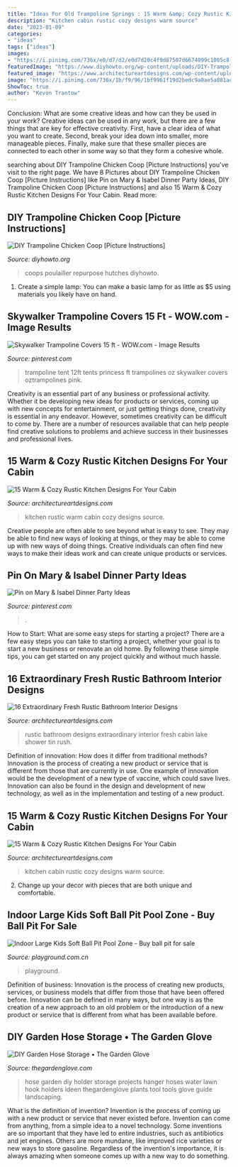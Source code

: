 ```yaml
---
title: "Ideas For Old Trampoline Springs : 15 Warm &amp; Cozy Rustic Kitchen Designs For Your Cabin"
description: "Kitchen cabin rustic cozy designs warm source"
date: "2023-01-09"
categories:
- "ideas"
tags: ["ideas"]
images:
- "https://i.pinimg.com/736x/e0/d7/d2/e0d7d20c4f9d87507d6674099c1005c8--ft-trampoline-trampoline-ideas.jpg"
featuredImage: "https://www.diyhowto.org/wp-content/uploads/DIY-Trampoline-Frame-Chicken-Coop-Inspiration-04-DIYHowto.jpg"
featured_image: "https://www.architectureartdesigns.com/wp-content/uploads/2014/10/15-Warm-Cozy-Rustic-Kitchen-Designs-For-Your-Cabin-15-630x686.jpg"
image: "https://i.pinimg.com/736x/1b/f9/96/1bf9961f19d2bedc9a0ae5a881acc66c.jpg"
ShowToc: true
author: "Kevon Trantow"
---
```



Conclusion: What are some creative ideas and how can they be used in your work?
Creative ideas can be used in any work, but there are a few things that are key for effective creativity. First, have a clear idea of what you want to create. Second, break your idea down into smaller, more manageable pieces. Finally, make sure that these smaller pieces are connected to each other in some way so that they form a cohesive whole.

	

		
searching about DIY Trampoline Chicken Coop [Picture Instructions] you've visit to the right page. We have 8 Pictures about DIY Trampoline Chicken Coop [Picture Instructions] like Pin on Mary &amp; Isabel Dinner Party Ideas, DIY Trampoline Chicken Coop [Picture Instructions] and also 15 Warm &amp; Cozy Rustic Kitchen Designs For Your Cabin. Read more:
		
    
## DIY Trampoline Chicken Coop [Picture Instructions]

<img loading=lazy src="https://www.diyhowto.org/wp-content/uploads/DIY-Trampoline-Frame-Chicken-Coop-Inspiration-04-DIYHowto.jpg" onerror="this.onerror=null;this.src='https://tse1.mm.bing.net/th?id=OIP.PxmX-zi9KObASMh5-bOlWgHaE7&amp;pid=15.1';" alt="DIY Trampoline Chicken Coop [Picture Instructions]">

_Source: diyhowto.org_

>coops poulailler repurpose hutches diyhowto. 

	

1. Create a simple lamp: You can make a basic lamp for as little as $5 using materials you likely have on hand.

    
## Skywalker Trampoline Covers 15 Ft - WOW.com - Image Results

<img loading=lazy src="https://i.pinimg.com/736x/e0/d7/d2/e0d7d20c4f9d87507d6674099c1005c8--ft-trampoline-trampoline-ideas.jpg" onerror="this.onerror=null;this.src='https://tse4.mm.bing.net/th?id=OIP.fKNpXHUUOxqTNesdX5x2LwHaHa&amp;pid=15.1';" alt="Skywalker Trampoline Covers 15 ft - WOW.com - Image Results">

_Source: pinterest.com_

>trampoline tent 12ft tents princess ft trampolines oz skywalker covers oztrampolines pink. 

	

Creativity is an essential part of any business or professional activity. Whether it be developing new ideas for products or services, coming up with new concepts for entertainment, or just getting things done, creativity is essential in any endeavor. However, sometimes creativity can be difficult to come by. There are a number of resources available that can help people find creative solutions to problems and achieve success in their businesses and professional lives.

    
## 15 Warm &amp; Cozy Rustic Kitchen Designs For Your Cabin

<img loading=lazy src="https://www.architectureartdesigns.com/wp-content/uploads/2014/10/15-Warm-Cozy-Rustic-Kitchen-Designs-For-Your-Cabin-3-630x637.jpg" onerror="this.onerror=null;this.src='https://tse1.mm.bing.net/th?id=OIP.fIxYG5pwEHotU9fjoDUCfQHaHf&amp;pid=15.1';" alt="15 Warm &amp; Cozy Rustic Kitchen Designs For Your Cabin">

_Source: architectureartdesigns.com_

>kitchen rustic warm cabin cozy designs source. 

	

Creative people are often able to see beyond what is easy to see. They may be able to find new ways of looking at things, or they may be able to come up with new ways of doing things. Creative individuals can often find new ways to make their ideas work and can create unique products or services.

    
## Pin On Mary &amp; Isabel Dinner Party Ideas

<img loading=lazy src="https://i.pinimg.com/736x/1b/f9/96/1bf9961f19d2bedc9a0ae5a881acc66c.jpg" onerror="this.onerror=null;this.src='https://tse4.mm.bing.net/th?id=OIP.4yUpFwfBdfLMqNmhMhg6KwHaJr&amp;pid=15.1';" alt="Pin on Mary &amp; Isabel Dinner Party Ideas">

_Source: pinterest.com_

>. 

	

How to Start: What are some easy steps for starting a project?
There are a few easy steps you can take to starting a project, whether your goal is to start a new business or renovate an old home. By following these simple tips, you can get started on any project quickly and without much hassle.

    
## 16 Extraordinary Fresh Rustic Bathroom Interior Designs

<img loading=lazy src="http://www.architectureartdesigns.com/wp-content/uploads/2015/04/16-Extraordinary-Fresh-Rustic-Bathroom-Interior-Designs-4-630x951.jpg" onerror="this.onerror=null;this.src='https://tse3.mm.bing.net/th?id=OIP.PnZ7vJ5SOSoth5rrhDnATQHaLL&amp;pid=15.1';" alt="16 Extraordinary Fresh Rustic Bathroom Interior Designs">

_Source: architectureartdesigns.com_

>rustic bathroom designs extraordinary interior fresh cabin lake shower tin rush. 

	

Definition of innovation: How does it differ from traditional methods?
Innovation is the process of creating a new product or service that is different from those that are currently in use. One example of innovation would be the development of a new type of vaccine, which could save lives. Innovation can also be found in the design and development of new technology, as well as in the implementation and testing of a new product.

    
## 15 Warm &amp; Cozy Rustic Kitchen Designs For Your Cabin

<img loading=lazy src="https://www.architectureartdesigns.com/wp-content/uploads/2014/10/15-Warm-Cozy-Rustic-Kitchen-Designs-For-Your-Cabin-15-630x686.jpg" onerror="this.onerror=null;this.src='https://tse4.mm.bing.net/th?id=OIP.F7NQvskHAXk3WaJUgrhHAQHaIE&amp;pid=15.1';" alt="15 Warm &amp; Cozy Rustic Kitchen Designs For Your Cabin">

_Source: architectureartdesigns.com_

>kitchen cabin rustic cozy designs warm source. 

	

2. Change up your decor with pieces that are both unique and comfortable.

    
## Indoor Large Kids Soft Ball Pit Pool Zone - Buy Ball Pit For Sale

<img loading=lazy src="https://irrnrwxhpnkk5p.leadongcdn.com/cloud/lnBqoKojSRjikiqomqjq/MQ180330T03.jpg" onerror="this.onerror=null;this.src='https://tse3.mm.bing.net/th?id=OIP.-gtpdus2AHuT_2vAnpS5QgHaHa&amp;pid=15.1';" alt="Indoor Large Kids Soft Ball Pit Pool Zone - Buy ball pit for sale">

_Source: playground.com.cn_

>playground. 

	

Definition of business:
Innovation is the process of creating new products, services, or business models that differ from those that have been offered before. Innovation can be defined in many ways, but one way is as the creation of a new approach to an old problem or the introduction of a new product or service that is different from what has been available before.

    
## DIY Garden Hose Storage • The Garden Glove

<img loading=lazy src="https://www.thegardenglove.com/wp-content/uploads/2014/01/hose-holder-2.jpg" onerror="this.onerror=null;this.src='https://tse4.mm.bing.net/th?id=OIP.7J32bhMlUw9KsXuM3lH_CAHaLI&amp;pid=15.1';" alt="DIY Garden Hose Storage • The Garden Glove">

_Source: thegardenglove.com_

>hose garden diy holder storage projects hanger hoses water lawn hook holders ideen thegardenglove plants tool tools glove guide landscaping. 

	

What is the definition of invention?
Invention is the process of coming up with a new product or service that never existed before. Invention can come from anything, from a simple idea to a novel technology. Some inventions are so important that they have led to entire industries, such as antibiotics and jet engines. Others are more mundane, like improved rice varieties or new ways to store gasoline. Regardless of the invention's importance, it is always amazing when someone comes up with a new way to do something.

